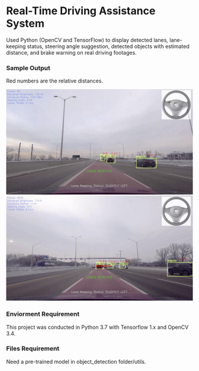 # Real-Time Driving Assistance System

Used Python (OpenCV and TensorFlow) to display detected lanes, lane-keeping status, steering angle suggestion,
detected objects with estimated distance, and brake warning on real driving footages.

### Sample Output

Red numbers are the relative distances.

![Output](Project_Output.png)
![Output With Warning Message](Project_Output_Warning_Message.png)

### Enviorment Requirement
This project was conducted in Python 3.7 with Tensorflow 1.x and OpenCV 3.4.

### Files Requirement
Need a pre-trained model in object_detection folder/utils.
